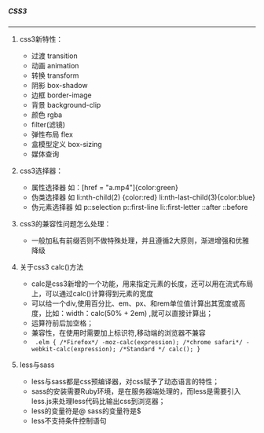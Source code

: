 ##### CSS3

------

1. css3新特性：

   - 过渡 transition
   - 动画 animation
   - 转换 transform
   - 阴影 box-shadow
   - 边框 border-image
   - 背景 background-clip
   - 颜色 rgba
   - filter(滤镜)
   - 弹性布局 flex
   - 盒模型定义 box-sizing
   - 媒体查询
2. css3选择器：

   - 属性选择器 如：[href = "a.mp4"]{color:green}
   - 伪类选择器 如 li:nth-child(2) {color:red}    li:nth-last-child(3){color:blue} 
   - 伪元素选择器 如 p::selection   p::first-line  li::first-letter   ::after  ::before
3. css3的兼容性问题怎么处理：

   - 一般加私有前缀否则不做特殊处理，并且遵循2大原则，渐进增强和优雅降级
4. 关于css3  calc()方法

   - calc是css3新增的一个功能，用来指定元素的长度，还可以用在流式布局上，可以通过calc()计算得到元素的宽度
   - 可以给一个div,使用百分比、em、px、和rem单位值计算出其宽度或高度，比如：width：calc(50% + 2em)   ,就可以直接计算出；
   - 运算符前后加空格；
   - 兼容性，在使用时需要加上标识符,移动端的浏览器不兼容
   - ` .elm {
     /*Firefox*/
       	-moz-calc(expression);
       	/*chrome safari*/
       	-webkit-calc(expression);
       	/*Standard */
       	calc();
     }`
5. less与sass

   - less与sass都是css预编译器，对css赋予了动态语言的特性；
   - sass的安装需要Ruby环境，是在服务器端处理的，而less是需要引入less.js来处理less代码比输出css到浏览器；
   - less的变量符是@  sass的变量符是$
   - less不支持条件控制语句

























